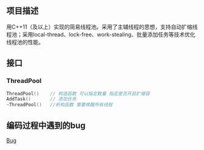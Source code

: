 ## 项目描述
用C++11（及以上）实现的简易线程池。采用了主辅线程的思想，支持自动扩缩线程池；采用local-thread、lock-free、work-stealing、批量添加任务等技术优化线程池的性能。

## 接口
### ThreadPool
```cpp
ThreadPool()    // 构造函数 可以指定数量 指定是否开启扩缩容
AddTask()       // 添加任务
~ThreadPool()   //析构函数 需要唤醒所有线程
```

## 编码过程中遇到的bug
[Bug](Bug.md)